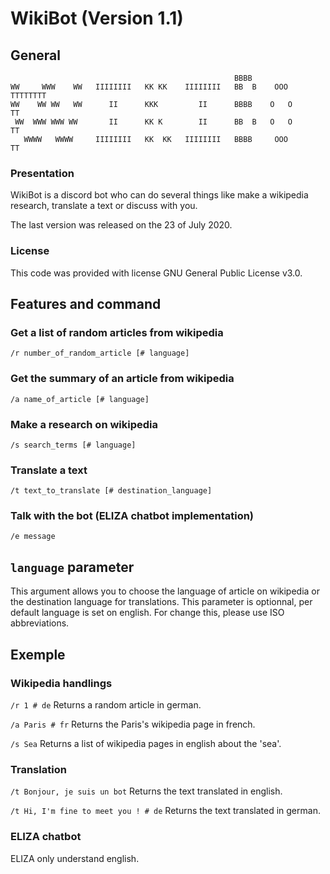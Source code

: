 # WikiBot (Version 1.1)

## General

```
                                                  BBBB
WW     WWW    WW   IIIIIIII   KK KK    IIIIIIII   BB  B    OOO    TTTTTTTT
WW    WW WW   WW      II      KKK         II      BBBB    O   O      TT
 WW  WWW WWW WW       II      KK K        II      BB  B   O   O      TT
   WWWW   WWWW     IIIIIIII   KK  KK   IIIIIIII   BBBB     OOO       TT
```

### Presentation

WikiBot is a discord bot who can do several things like make a wikipedia research, translate a text or discuss with you.

The last version was released on the 23 of July 2020.

### License

This code was provided with license GNU General Public License v3.0.


## Features and command

### Get a list of random articles from wikipedia

`/r number_of_random_article [# language]`

### Get the summary of an article from wikipedia

`/a name_of_article [# language]`

### Make a research on wikipedia

`/s search_terms [# language]`

### Translate a text

`/t text_to_translate [# destination_language]`

### Talk with the bot (ELIZA chatbot implementation)

`/e message`

## `language` parameter

This argument allows you to choose the language of article on wikipedia or the destination language for translations. This parameter is optionnal, per default language is set on english. For change this, please use ISO abbreviations.

## Exemple

### Wikipedia handlings

`/r 1 # de` 
Returns a random article in german.

`/a Paris # fr`
Returns the Paris's wikipedia page in french.

`/s Sea`
Returns a list of wikipedia pages in english about the 'sea'.

### Translation

`/t Bonjour, je suis un bot`
Returns the text translated in english.

`/t Hi, I'm fine to meet you ! # de`
Returns the text translated in german.

### ELIZA chatbot

ELIZA only understand english.
